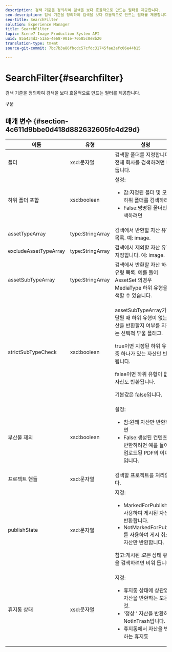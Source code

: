 ```yaml
---
description: 검색 기준을 정의하여 검색을 보다 효율적으로 만드는 필터를 제공합니다.
seo-description: 검색 기준을 정의하여 검색을 보다 효율적으로 만드는 필터를 제공합니다.
seo-title: SearchFilter
solution: Experience Manager
title: SearchFilter
topic: Scene7 Image Production System API
uuid: 85a434d3-51a5-4e68-901e-70585c0e8b20
translation-type: tm+mt
source-git-commit: 7bc7b3a86fbcdc57cfdc31745fae3afc06e44b15

---
```



# SearchFilter{#searchfilter}

검색 기준을 정의하여 검색을 보다 효율적으로 만드는 필터를 제공합니다.

구문

## 매개 변수 {#section-4c611d9bbe0d418d882632605fc4d29d}

<table id="table_57CEE262A33A4E898C6AFB30C93FD874"> 
 <thead> 
  <tr> 
   <th colname="col1" class="entry"> 이름 </th> 
   <th colname="col2" class="entry"> 유형 </th> 
   <th colname="col3" class="entry"> 설명 </th> 
  </tr> 
 </thead>
 <tbody> 
  <tr> 
   <td colname="col1"> <span class="codeph"> <span class="varname"> 폴더</span></span> </td> 
   <td colname="col2"> <span class="codeph"> xsd:문자열</span> </td> 
   <td colname="col3"> 검색할 폴더를 지정합니다. 전체 회사를 검색하려면 비워 둡니다. </td> 
  </tr> 
  <tr> 
   <td colname="col1"> <span class="codeph"> 하위 폴더 <span class="varname"> 포함</span></span> </td> 
   <td colname="col2"> <span class="codeph"> xsd:boolean</span> </td> 
   <td colname="col3">설정: 
    <ul id="ul_BD8686943BD14D05A21C00192D4D70D3"> 
     <li id="li_B6A6DE5AAEFF4A80A8413B4785A88222"><span class="codeph"> 참</span>:지정된 폴더 및 모든 하위 폴더를 검색하려면 </li> 
     <li id="li_10A581F98B4847ED8EBE4AECC3AD70A8"><span class="codeph"> False</span>:명명된 폴더만 검색하려면 </li> 
    </ul> </td> 
  </tr> 
  <tr> 
   <td colname="col1"> <span class="codeph"> assetTypeArray <span class="varname"></span></span> </td> 
   <td colname="col2"> <span class="codeph"> type:StringArray</span> </td> 
   <td colname="col3">검색에서 반환할 자산 유형 목록. 예: <span class="codeph"> image</span>. </td> 
  </tr> 
  <tr> 
   <td colname="col1"> <span class="codeph"> excludeAssetTypeArray <span class="varname"></span></span> </td> 
   <td colname="col2"> <span class="codeph"> type:StringArray</span> </td> 
   <td colname="col3"> 검색에서 제외할 자산 유형을 지정합니다. 예: image. </td> 
  </tr> 
  <tr> 
   <td colname="col1"> <span class="codeph"> assetSubTypeArray <span class="varname"></span></span> </td> 
   <td colname="col2"> <span class="codeph"> type:StringArray</span> </td> 
   <td colname="col3">검색에서 반환할 자산 하위 유형 목록. 예를 들어 AssetSet <span class="codeph"> 의</span>경우 MediaType <span class="codeph"> 하위</span> 유형을 검색할 수 있습니다. </td> 
  </tr> 
  <tr> 
   <td colname="col1"><span class="codeph"><span class="varname"> strictSubTypeCheck</span></span> </td> 
   <td colname="col2"><span class="codeph"> xsd:boolean</span> </td> 
   <td colname="col3"> <p>assetSubTypeArray가 전달될 때 하위 유형이 없는 자산을 반환할지 여부를 지정하는 <span class="codeph"> 선택적 부울</span> 플래그. </p> <p>true이면 지정된 하위 유형 중 하나가 있는 자산만 반환됩니다. </p> <p>false이면 하위 유형이 없는 자산도 반환됩니다. </p> <p>기본값은 false입니다. </p> </td> 
  </tr> 
  <tr> 
   <td colname="col1"> <span class="codeph"> <span class="varname"> 부산물</span> 제외 </span> </td> 
   <td colname="col2"> <span class="codeph"> xsd:boolean</span> </td> 
   <td colname="col3">설정: 
    <ul id="ul_8C164A5D9F0F43968C86A67FA6884F35"> 
     <li id="li_D8009688FF2C439D98D6C1052C1A6CBE"><span class="codeph"> 참</span>:원래 자산만 반환하려면 </li> 
     <li id="li_4970226BF0FF42388CAE4415FB63AF16"><span class="codeph"> False</span>:생성된 컨텐츠를 반환하려면 예를 들어, 업로드된 PDF의 이미지입니다. </li> 
    </ul> </td> 
  </tr> 
  <tr> 
   <td colname="col1"> <span class="codeph"> 프로젝트 <span class="varname"> 핸들</span></span> </td> 
   <td colname="col2"> <span class="codeph"> xsd:문자열</span> </td> 
   <td colname="col3"> 검색할 프로젝트를 처리합니다. </td> 
  </tr> 
  <tr> 
   <td colname="col1"> <span class="codeph"> <span class="varname"> publishState</span></span> </td> 
   <td colname="col2"> <span class="codeph"> xsd:문자열</span> </td> 
   <td colname="col3">지정: 
    <ul id="ul_96FFEE28F7624C1FB0356776B4C7CD53"> 
     <li id="li_DCB07288E5F44E05A4D83D3F34B0E08E"><span class="codeph"> MarkedForPublish</span> 를 사용하여 게시된 자산만 반환합니다. </li> 
     <li id="li_9A9A852248DB490DB958AE986DF02672"><span class="codeph"> NotMarkedForPublish</span> 를 사용하여 게시 취소된 자산만 반환합니다. </li> 
    </ul> <p>참고:게시된 <i>모든</i> 상태 유형을 검색하려면 비워 둡니다. </p> </td> 
  </tr> 
  <tr> 
   <td colname="col1"> <span class="codeph"> 휴지통 <span class="varname"> 상태</span></span> </td> 
   <td colname="col2"> <span class="codeph"> xsd:문자열</span> </td> 
   <td colname="col3">지정: 
    <ul id="ul_D31B903FA8DA4CFFABAFABA3D8DA91EC"> 
     <li id="li_E4386C8260E64F0BAFE5BA57FF788E48"><span class="codeph"> 휴지통</span> 상태에 상관없이 자산을 반환하는 모든 것. </li> 
     <li id="li_0B8933FE18C643828075EC8CE8C0223C"><span class="codeph"> '정상</span> ' 자산을 반환하는 NotInTrash입니다. </li> 
     <li id="li_A1F46A0762FA4D4BA9F7247338238DC6"><span class="codeph"> 휴지통에서</span> 자산을 반환하는 휴지통 </li> 
    </ul> </td> 
  </tr> 
 </tbody> 
</table>

